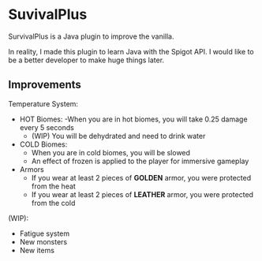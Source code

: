 # SuvivalPlus

SurvivalPlus is a Java plugin to improve the vanilla.

In reality, I made this plugin to learn Java with the Spigot API. I would like to be a better developer to make huge things later.

## Improvements

Temperature System:
 
- HOT Biomes:
    -When you are in hot biomes, you will take 0.25 damage every 5 seconds
    - (WIP) You will be dehydrated and need to drink water
- COLD Biomes:
    - When you are in cold biomes, you will be slowed
    - An effect of frozen is applied to the player for immersive gameplay
-  Armors
    - If you wear at least 2 pieces of **GOLDEN** armor, you were protected from the heat
    - If you wear at least 2 pieces of **LEATHER** armor, you were protected from the cold


(WIP):
- Fatigue system
- New monsters
- New items
